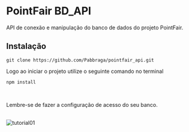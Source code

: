 # PointFair BD_API

API de conexão e manipulação do banco de dados do projeto PointFair.

## Instalação
```
git clone https://github.com/Pabbraga/pointfair_api.git
```

Logo ao iniciar o projeto utilize o seguinte comando no terminal

```
npm install
```

<br><div>Lembre-se de fazer a configuração de acesso do seu banco.</div><br>

![tutorial01](https://user-images.githubusercontent.com/103124116/231812829-f201ebf9-792b-4fba-8fe1-9db787049fb5.png)
